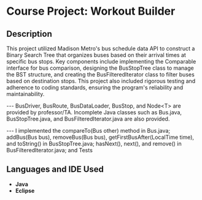 <h1>Course Project: Workout Builder</h1>

<h2>Description</h2>
This project utilized Madison Metro's bus schedule data API to construct a Binary Search Tree that organizes buses based on their arrival times at specific bus stops. Key components include implementing the Comparable<Bus> interface for bus comparison, designing the BusStopTree class to manage the BST structure, and creating the BusFilteredIterator class to filter buses based on destination stops. This project also included rigorous testing and adherence to coding standards, ensuring the program's reliability and maintainability.

--- BusDriver, BusRoute, BusDataLoader, BusStop, and Node\<T\> are provided by professor/TA. Incomplete Java classes such as Bus.java, BusStopTree.java, and BusFilteredIterator.java are also provided. 

--- I implemented the compareTo(Bus other) method in Bus.java; addBus(Bus bus), removeBus(Bus bus), getFirstBusAfter(LocalTime time), and toString() in BusStopTree.java; hasNext(), next(), and remove() in BusFilteredIterator.java; and Tests
<br />


<h2>Languages and IDE Used</h2>

- <b>Java</b> 
- <b>Eclipse</b>



<!--
 ```diff
- text in red
+ text in green
! text in orange
# text in gray
@@ text in purple (and bold)@@
```
--!>
